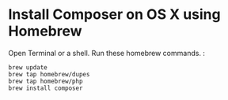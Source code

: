 # Install Composer on OS X using Homebrew

Open Terminal or a shell. Run these homebrew commands. :

    brew update
    brew tap homebrew/dupes
    brew tap homebrew/php
    brew install composer